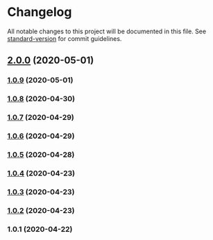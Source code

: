 # Changelog

All notable changes to this project will be documented in this file. See [standard-version](https://github.com/conventional-changelog/standard-version) for commit guidelines.

## [2.0.0](https://gitlab.com/advanced-styling/outdoors/compare/v1.0.9...v2.0.0) (2020-05-01)

### [1.0.9](https://gitlab.com/advanced-styling/outdoors/compare/v1.0.8...v1.0.9) (2020-05-01)

### [1.0.8](https://gitlab.com/advanced-styling/outdoors/compare/v1.0.7...v1.0.8) (2020-04-30)

### [1.0.7](https://gitlab.com/advanced-styling/outdoors/compare/v1.0.6...v1.0.7) (2020-04-29)

### [1.0.6](https://gitlab.com/advanced-styling/outdoors/compare/v1.0.5...v1.0.6) (2020-04-29)

### [1.0.5](https://gitlab.com/advanced-styling/outdoors/compare/v1.0.4...v1.0.5) (2020-04-28)

### [1.0.4](https://gitlab.com/advanced-styling/outdoors/compare/v1.0.3...v1.0.4) (2020-04-23)

### [1.0.3](https://gitlab.com/advanced-styling/outdoors/compare/v1.0.2...v1.0.3) (2020-04-23)

### [1.0.2](https://gitlab.com/advanced-styling/outdoors/compare/v1.0.1...v1.0.2) (2020-04-23)

### 1.0.1 (2020-04-22)
